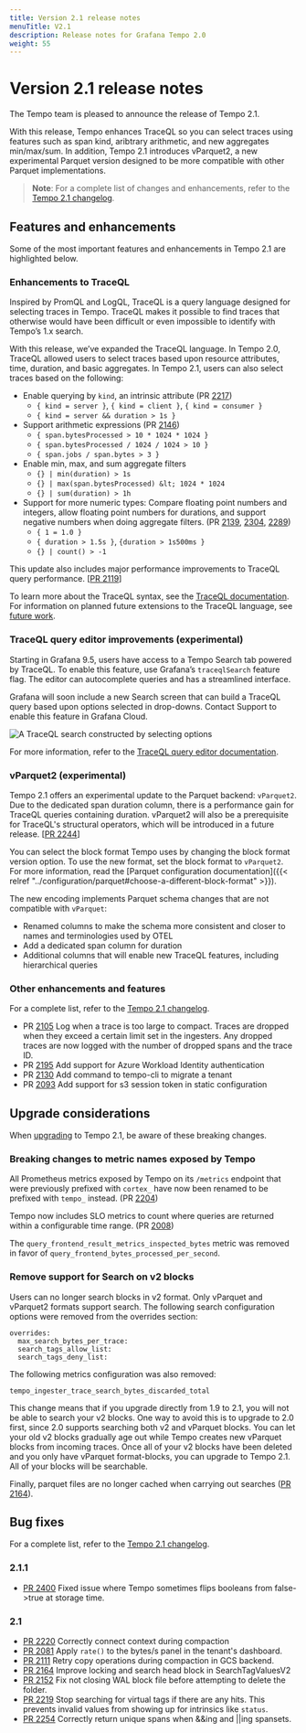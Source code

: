 ```yaml
---
title: Version 2.1 release notes
menuTitle: V2.1
description: Release notes for Grafana Tempo 2.0
weight: 55
---
```


# Version 2.1 release notes

The Tempo team is pleased to announce the release of Tempo 2.1.

With this release, Tempo enhances TraceQL so you can select traces using features such as span kind, aribtrary arithmetic, and new aggregates min/max/sum. In addition, Tempo 2.1 introduces vParquet2, a new experimental Parquet version designed to be more compatible with other Parquet implementations.

>**Note**: For a complete list of changes and enhancements, refer to the [Tempo 2.1 changelog](https://github.com/grafana/tempo/releases).

## Features and enhancements

Some of the most important features and enhancements in Tempo 2.1 are highlighted below.

### Enhancements to TraceQL

Inspired by PromQL and LogQL, TraceQL is a query language designed for selecting traces in Tempo. TraceQL makes it possible to find traces that otherwise would have been difficult or even impossible to identify with Tempo’s 1.x search.

With this release, we’ve expanded the TraceQL language. In Tempo 2.0, TraceQL allowed users to select traces based upon resource attributes, time, duration, and basic aggregates. In Tempo 2.1, users can also select traces based on the following:

* Enable querying by `kind`, an intrinsic attribute  (PR [2217](https://github.com/grafana/tempo/pull/2217))
    * `{ kind = server }`, `{ kind = client }`, `{ kind = consumer }`
    * `{ kind = server && duration > 1s }`
* Support arithmetic expressions (PR [2146](https://github.com/grafana/tempo/pull/2146))
    * `{ span.bytesProcessed > 10 * 1024 * 1024 }`
    * `{ span.bytesProcessed / 1024 / 1024 > 10 }`
    * `{ span.jobs / span.bytes > 3 }`
* Enable min, max, and sum aggregate filters
    * `{} | min(duration) > 1s`
    * `{} | max(span.bytesProcessed) &lt; 1024 * 1024`
    * `{} | sum(duration) > 1h`
* Support for more numeric types: Compare floating point numbers and integers, allow floating point numbers for durations, and support negative numbers when doing aggregate filters. (PR [2139](https://github.com/grafana/tempo/pull/2139), [2304](https://github.com/grafana/tempo/pull/2304), [2289](https://github.com/grafana/tempo/pull/2289))
    * `{ 1 = 1.0 }`
    * `{ duration > 1.5s }`, `{duration > 1s500ms }`
    * `{} | count() > -1`

This update also includes major performance improvements to TraceQL query performance. [[PR 2119](https://github.com/grafana/tempo/pull/2119)]

To learn more about the TraceQL syntax, see the [TraceQL documentation](http://localhost:3002/docs/tempo/latest/traceql/). For information on planned future extensions to the TraceQL language, see [future work](http://localhost:3002/docs/tempo/latest/traceql/architecture/).

### TraceQL query editor improvements (experimental)

Starting in Grafana 9.5, users have access to a Tempo Search tab powered by TraceQL. To enable this feature, use Grafana’s `traceqlSearch` feature flag.  The editor can autocomplete queries and has a streamlined interface.

Grafana will soon include a new Search screen that can build a TraceQL query based upon options selected in drop-downs. Contact Support to enable this feature in Grafana Cloud.

![A TraceQL search constructed by selecting options](/media/docs/tempo/traceql/screenshot-explore-traceql-search.png "The new Search tab in Grafana Explore")

For more information, refer to the [TraceQL query editor documentation](http://localhost:3002/docs/tempo/latest/traceql/query-editor/).
### vParquet2 (experimental)

Tempo 2.1 offers an experimental update to the Parquet backend: `vParquet2`. Due to the dedicated span duration column, there is a performance gain for TraceQL queries containing duration. vParquet2 will also be a prerequisite for TraceQL's structural operators, which will be introduced in a future release. [[PR 2244](https://github.com/grafana/tempo/pull/2244)]

You can select the block format Tempo uses by changing the block format version option. To use the new format, set the block format to `vParquet2`. For more information, read the [Parquet configuration documentation]({{< relref "../configuration/parquet#choose-a-different-block-format" >}}).

The new encoding implements Parquet schema changes that are not compatible with `vParquet`:

* Renamed columns to make the schema more consistent and closer to names and terminologies used by OTEL
* Add a dedicated span column for duration
* Additional columns that will enable new TraceQL features, including hierarchical queries

### Other enhancements and features

For a complete list, refer to the [Tempo 2.1 changelog](https://github.com/grafana/tempo/releases).

* PR [2105](https://github.com/grafana/tempo/pull/2105) Log when a trace is too large to compact. Traces are dropped when they exceed a certain limit set in the ingesters. Any dropped traces are now logged with the number of dropped spans and the trace ID.
* PR [2195](https://github.com/grafana/tempo/pull/2195) Add support for Azure Workload Identity authentication
* PR [2130](https://github.com/grafana/tempo/pull/2130) Add command to  tempo-cli to migrate a tenant
* PR [2093](https://github.com/grafana/tempo/pull/2093) Add support for s3 session token in static configuration

## Upgrade considerations

When [upgrading](http://localhost:3002/docs/tempo/latest/setup/upgrade/) to Tempo 2.1, be aware of these breaking changes.

### Breaking changes to metric names exposed by Tempo

All Prometheus metrics exposed by Tempo on its `/metrics` endpoint that were previously prefixed  with `cortex_` have now been renamed to be prefixed with `tempo_` instead. (PR [2204](https://github.com/grafana/tempo/pull/2204))

Tempo now includes SLO metrics to count where queries are returned within a configurable time range. (PR [2008](https://github.com/grafana/tempo/pull/2008))

The `query_frontend_result_metrics_inspected_bytes` metric was removed in favor of `query_frontend_bytes_processed_per_second`.

### Remove support for Search on v2 blocks

Users can no longer search blocks in v2 format. Only vParquet and vParquet2 formats support search. The following search configuration options were removed from the overrides section:

```
overrides:
  max_search_bytes_per_trace:
  search_tags_allow_list:
  search_tags_deny_list:
```

The following metrics configuration was also removed:

```
tempo_ingester_trace_search_bytes_discarded_total
```

This change means that if you upgrade directly from 1.9 to 2.1, you will not be able to search your v2 blocks.
One way to avoid this is to upgrade to 2.0 first, since 2.0 supports searching both v2 and vParquet blocks.
You can let your old v2 blocks gradually age out while Tempo creates new vParquet blocks from incoming traces.
Once all of your v2 blocks have been deleted and you only have vParquet format-blocks, you can upgrade to Tempo 2.1.
All of your blocks will be searchable.

Finally, parquet files are no longer cached when carrying out searches ([PR 2164](https://github.com/grafana/tempo/pull/2164)).

## Bug fixes

For a complete list, refer to the [Tempo 2.1 changelog](https://github.com/grafana/tempo/releases).

### 2.1.1

* [PR 2400](https://github.com/grafana/tempo/issues/2400) Fixed issue where Tempo sometimes flips booleans from false->true at storage time.

### 2.1

* [PR 2220](https://github.com/grafana/tempo/pull/2220) Correctly connect context during compaction
* [PR 2081](https://github.com/grafana/tempo/pull/2081)  Apply `rate()` to the bytes/s panel in the tenant's dashboard.
* [PR 2111](https://github.com/grafana/tempo/pull/2111) Retry copy operations during compaction in GCS backend.
* [PR 2164](https://github.com/grafana/tempo/pull/2164) Improve locking and search head block in SearchTagValuesV2
* [PR 2152](https://github.com/grafana/tempo/pull/2152)  Fix not closing WAL block file before attempting to delete the folder.
* [PR 2219](https://github.com/grafana/tempo/pull/2219) Stop searching for virtual tags if there are any hits. This prevents invalid values from showing up for intrinsics like `status`.
* [PR 2254](https://github.com/grafana/tempo/pull/2254) Correctly return unique spans when &&ing and ||ing spansets.
